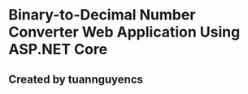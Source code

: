 <h1>Binary-to-Decimal Number Converter Web Application Using ASP.NET Core</h1>
<h2>Created by tuannguyencs</h2>
